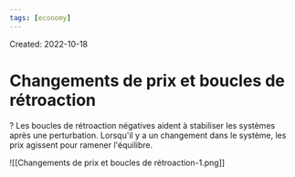 ```yaml
---
tags: [economy] 
---
```

Created: 2022-10-18

# Changements de prix et boucles de rétroaction

?
Les boucles de rétroaction négatives aident à stabiliser les systèmes après une perturbation. Lorsqu'il y a un changement dans le système, les prix agissent pour ramener l'équilibre.
<!--SR:!2022-11-06,11,230-->

![[Changements de prix et boucles de rétroaction-1.png]]

